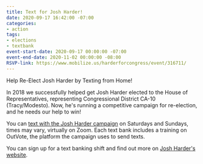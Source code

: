 ```yaml
---
title: Text for Josh Harder!
date: 2020-09-17 16:42:00 -07:00
categories:
- action
tags:
- elections
- textbank
event-start-date: 2020-09-17 00:00:00 -07:00
event-end-date: 2020-11-02 00:00:00 -08:00
RSVP-link: https://www.mobilize.us/harderforcongress/event/316711/
---
```


Help Re-Elect Josh Harder by Texting from Home!

In 2018 we successfully helped get Josh Harder elected to the House of Representatives, representing Congressional District CA-10 (Tracy/Modesto). Now, he's running a competitive campaign for re-election, and he needs our help to win!

You can [text with the Josh Harder campaign](https://www.mobilize.us/harderforcongress/event/325656/) on Saturdays and Sundays, times may vary, virtually on Zoom. Each text bank includes a training on OutVote, the platform the campaign uses to send texts.

You can sign up for a text banking shift and find out more on [Josh Harder's website](https://www.mobilize.us/harderforcongress/event/325656/).